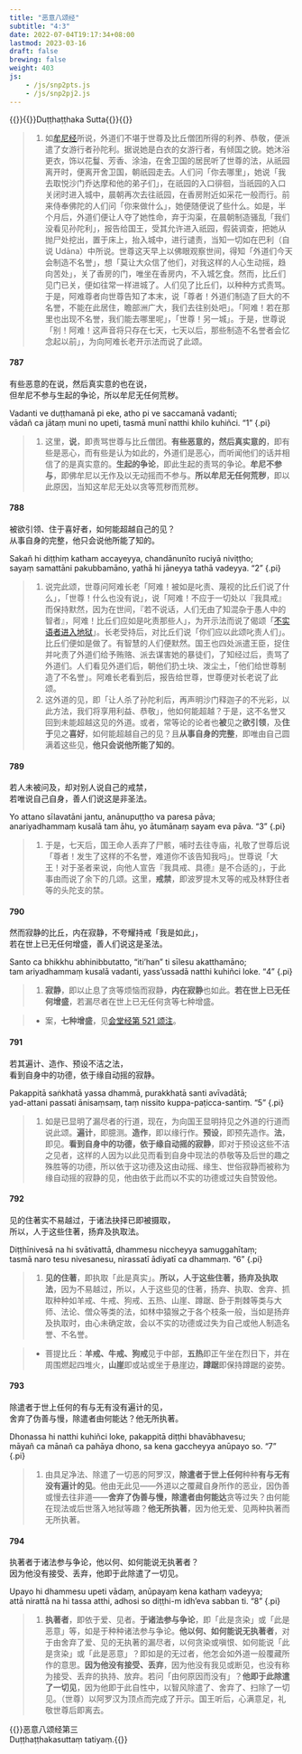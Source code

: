 ```yaml
---
title: "恶意八颂经"
subtitle: "4:3"
date: 2022-07-04T19:17:34+08:00
lastmod: 2023-03-16
draft: false
brewing: false
weight: 403
js:
    - /js/snp2pts.js
    - /js/snp2pj2.js
---
```



{{<subtitle>}}{{<suttalink src="snp4.3">}}Duṭṭhaṭṭhaka Sutta{{</suttalink>}}{{</subtitle>}}

> 1. 如[牟尼经](../112/#216)所说，外道们不堪于世尊及比丘僧团所得的利养、恭敬，便派遣了女游行者孙陀利。据说她是白衣的女游行者，有倾国之貌。她沐浴更衣，饰以花鬘、芳香、涂油，在舍卫国的居民听了世尊的法，从祇园离开时，便离开舍卫国，朝祇园走去。人们问「你去哪里」，她说「我去取悦沙门乔达摩和他的弟子们」，在祇园的入口徘徊，当祇园的入口关闭时进入城中，晨朝再次去往祇园，在香房附近如采花一般而行。前来侍奉佛陀的人们问「你来做什么」，她便随便说了些什么。如是，半个月后，外道们便让人夺了她性命，弃于沟渠，在晨朝制造骚乱「我们没看见孙陀利」，报告给国王，受其允许进入祇园，假装调查，把她从抛尸处挖出，置于床上，抬入城中，进行谴责，当知一切如在巴利（自说 Udāna）中所说。世尊这天早上以佛眼观察世间，得知「外道们今天会制造不名誉」，想「莫让大众信了他们，对我这样的人心生动摇，趋向苦处」，关了香房的门，唯坐在香房内，不入城乞食。然而，比丘们见门已关，便如往常一样进城了。人们见了比丘们，以种种方式责骂。于是，阿难尊者向世尊告知了本末，说「尊者！外道们制造了巨大的不名誉，不能在此居住，瞻部洲广大，我们去往别处吧」。「阿难！若在那里也出现不名誉，我们能去哪里呢」，「世尊！另一城」。于是，世尊说「别！阿难！这声音将只存在七天，七天以后，那些制造不名誉者会忆念起以前」，为向阿难长老开示法而说了此颂。

#### 787

有些恶意的在说，然后真实意的也在说，  
但牟尼不参与生起的争论，所以牟尼无任何荒秽。

Vadanti ve duṭṭhamanā pi eke, atho pi ve saccamanā vadanti;  
vādañ ca jātaṃ muni no upeti, tasmā munī natthi khilo kuhiñci. <q>1</q>
{.pi}

> 1. 这里，**说**，即责骂世尊与比丘僧团。**有些恶意的，然后真实意的**，即有些是恶心，而有些是认为如此的，外道们是恶心，而听闻他们的话并相信了的是真实意的。**生起的争论**，即此生起的责骂的争论。**牟尼不参与**，即佛牟尼以无作及以无动摇而不参与。**所以牟尼无任何荒秽**，即以此原因，当知这牟尼无处以贪等荒秽而荒秽。

#### 788

被欲引领、住于喜好者，如何能超越自己的见？  
从事自身的完整，他只会说他所能了知的。

Sakañ hi diṭṭhiṃ katham accayeyya, chandānunīto ruciyā niviṭṭho;  
sayaṃ samattāni pakubbamāno, yathā hi jāneyya tathā vadeyya. <q>2</q>
{.pi}

> 1. 说完此颂，世尊问阿难长老「阿难！被如是叱责、蔑视的比丘们说了什么」，「世尊！什么也没有说」，说「阿难！不应于一切处以『我具戒』而保持默然，因为在世间，『若不说话，人们无由了知混杂于愚人中的智者』，阿难！比丘们应如是叱责那些人」，为开示法而说了偈颂「[不实语者进入地狱](../310/#667)」。长老受持后，对比丘们说「你们应以此颂叱责人们」。比丘们便如是做了。有智慧的人们便默然。国王也四处派遣王臣，捉住并叱责了外道们给予贿赂、派去谋害她的暴徒们，了知经过后，责骂了外道们。人们看见外道们后，朝他们扔土块、泼尘土，「他们给世尊制造了不名誉」。阿难长老看到后，报告给世尊，世尊便对长老说了此颂。
> 1. 这外道的见，即「让人杀了孙陀利后，再声明沙门释迦子的不光彩，以此方法，我们将享用利益、恭敬」，他如何能超越？于是，这不名誉又回到未能超越这见的外道。或者，常等论的论者也**被**见之**欲引领**，及**住于**见之**喜好**，如何能超越自己的见？且**从事自身的完整**，即唯由自己圆满着这些见，**他只会说他所能了知的**。

#### 789

若人未被问及，却对别人说自己的戒禁，  
若唯说自己自身，善人们说这是非圣法。

Yo attano sīlavatāni jantu, anānupuṭṭho va paresa pāva;  
anariyadhammaṃ kusalā tam āhu, yo ātumānaṃ sayam eva pāva. <q>3</q>
{.pi}

> 1. 于是，七天后，国王命人丢弃了尸骸，哺时去往寺庙，礼敬了世尊后说「尊者！发生了这样的不名誉，难道你不该告知我吗」。世尊说「大王！对于圣者来说，向他人宣告『我具戒、具德』是不合适的」，于此事由而说了余下的几颂。这里，**戒禁**，即波罗提木叉等的戒及林野住者等的头陀支的禁。

#### 790

然而寂静的比丘，内在寂静，不夸耀持戒「我是如此」，  
若在世上已无任何增盛，善人们说这是圣法。

Santo ca bhikkhu abhinibbutatto, “iti’han” ti sīlesu akatthamāno;  
tam ariyadhammaṃ kusalā vadanti, yass’ussadā natthi kuhiñci loke. <q>4</q>
{.pi}

> 1. **寂静**，即以止息了贪等烦恼而寂静，**内在寂静**也如此。**若在世上已无任何增盛**，若漏尽者在世上已无任何贪等七种增盛。

> - 案，**七种增盛**，见[会堂经第 521 颂注](../306/#521)。

#### 791

若其遍计、造作、预设不洁之法，  
看到自身中的功德，依于缘自动摇的寂静。

Pakappitā saṅkhatā yassa dhammā, purakkhatā santi avīvadātā;  
yad-attani passati ānisaṃsaṃ, taṃ nissito kuppa-paṭicca-santiṃ. <q>5</q>
{.pi}

> 1. 如是已显明了漏尽者的行道，现在，为向国王显明持见之外道的行道而说此颂。**遍计**，即臆测。**造作**，即以缘行作。**预设**，即预先造作。**法**，即见。**看到自身中的功德，依于缘自动摇的寂静**，即对于预设这些不洁之见者，这样的人因为以此见而看到自身中现法的恭敬等及后世的趣之殊胜等的功德，所以依于这功德及这由动摇、缘生、世俗寂静而被称为缘自动摇的寂静的见，他由依于此而以不实的功德或过失自赞毁他。

#### 792

见的住著实不易越过，于诸法抉择已即被摄取，  
所以，人于这些住著，扬弃及执取法。

Diṭṭhīnivesā na hi svātivattā, dhammesu niccheyya samuggahītaṃ;  
tasmā naro tesu nivesanesu, nirassatī ādiyatī ca dhammaṃ. <q>6</q>
{.pi}

> 1. **见的住著**，即执取「此是真实」。**所以，人于这些住著，扬弃及执取法**，因为不易越过，所以，人于这些见的住著，扬弃、执取、舍弃、抓取种种如羊戒、牛戒、狗戒、五热、山崖、蹲踞、卧于荆棘等类与大师、法论、僧众等类的法，如林中猿猴之于各个枝条一般，当如是扬弃及执取时，由心未确定故，会以不实的功德或过失为自己或他人制造名誉、不名誉。

> - 菩提比丘：**羊戒、牛戒、狗戒**见于中部，**五热**即正午坐在烈日下，并在周围燃起四堆火，**山崖**即或站或坐于悬崖边，**蹲踞**即保持蹲踞的姿势。

#### 793

除遣者于世上任何的有与无有没有遍计的见，  
舍弃了伪善与慢，除遣者由何能达？他无所执著。

Dhonassa hi natthi kuhiñci loke, pakappitā diṭṭhi bhavābhavesu;  
māyañ ca mānañ ca pahāya dhono, sa kena gaccheyya anūpayo so. <q>7</q>
{.pi}

> 1. 由具足净法、除遣了一切恶的阿罗汉，**除遣者于世上任何**种种**有与无有没有遍计的见**。他由无此见——外道以之覆藏自身所作的恶业，因伪善或慢去往非道——**舍弃了伪善与慢，除遣者由何能达**贪等过失？由何能在现法或后世落入地狱等趣？**他无所执著**，因为他无爱、见两种执著而无所执著。

#### 794

执著者于诸法参与争论，他以何、如何能说无执著者？  
因为他没有接受、丢弃，他即于此除遣了一切见。

Upayo hi dhammesu upeti vādaṃ, anūpayaṃ kena kathaṃ vadeyya;  
attā nirattā na hi tassa atthi, adhosi so diṭṭhi-m idh’eva sabban ti. <q>8</q>
{.pi}

> 1. **执著者**，即依于爱、见者。**于诸法参与争论**，即「此是贪染」或「此是恶意」等，如是于种种诸法参与争论。**他以何、如何能说无执著者**，对于由舍弃了爱、见的无执著的漏尽者，以何贪染或嗔恨、如何能说「此是贪染」或「此是恶意」？即如是的无过者，他怎会如外道一般覆藏所作的意思。**因为他没有接受、丢弃**，因为他没有我见或断见，也没有称为接受、丢弃的执持、放弃。若问「由何原因而没有」？**他即于此除遣了一切见**，因为他即于此自性中，以智风除遣了、舍弃了、扫除了一切见。（世尊）以阿罗汉为顶点而完成了开示。国王听后，心满意足，礼敬世尊后即离去。


{{<eof>}}恶意八颂经第三<br>Duṭṭhaṭṭhakasuttaṃ tatiyaṃ.{{</eof>}}